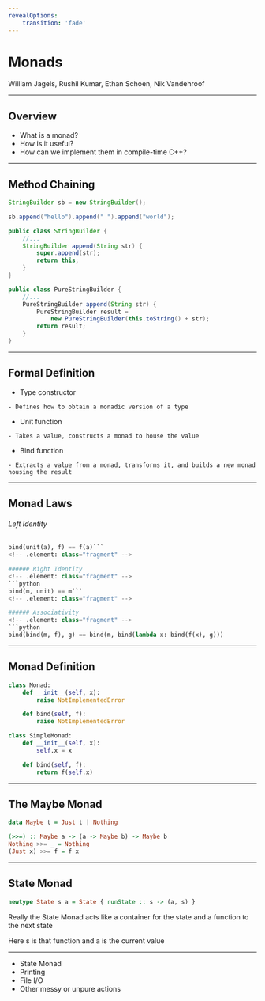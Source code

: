```yaml
---
revealOptions:
    transition: 'fade'
---
```


# Monads

William Jagels, Rushil Kumar, Ethan Schoen, Nik Vandehroof

---

## Overview

- What is a monad?
- How is it useful?
- How can we implement them in compile-time C++?

---

## Method Chaining

```java
StringBuilder sb = new StringBuilder();

sb.append("hello").append(" ").append("world");
```
<!-- .element: class="fragment" -->

```java
public class StringBuilder {
    //...
    StringBuilder append(String str) {
        super.append(str);
        return this;
    }
}
```
<!-- .element: class="fragment" -->

```java
public class PureStringBuilder {
    //...
    PureStringBuilder append(String str) {
        PureStringBuilder result =
            new PureStringBuilder(this.toString() + str);
        return result;
    }
}
```
<!-- .element: class="fragment" -->

---

## Formal Definition
- Type constructor
<!-- .element: class="fragment" -->
    - Defines how to obtain a monadic version of a type
<!-- .element: class="fragment" -->

- Unit function
<!-- .element: class="fragment" -->
    - Takes a value, constructs a monad to house the value
<!-- .element: class="fragment" -->

- Bind function
<!-- .element: class="fragment" -->
    - Extracts a value from a monad, transforms it, and builds a new monad housing the result
<!-- .element: class="fragment" -->

---

## Monad Laws
###### Left Identity
<!-- .element: class="fragment" -->
```python
bind(unit(a), f) == f(a)```
<!-- .element: class="fragment" -->

###### Right Identity
<!-- .element: class="fragment" -->
```python
bind(m, unit) == m```
<!-- .element: class="fragment" -->

###### Associativity
<!-- .element: class="fragment" -->
```python
bind(bind(m, f), g) == bind(m, bind(lambda x: bind(f(x), g)))
```
<!-- .element: class="fragment" -->

---

## Monad Definition
```python
class Monad:
    def __init__(self, x):
        raise NotImplementedError

    def bind(self, f):
        raise NotImplementedError
```
<!-- .element: class="fragment" -->

```python
class SimpleMonad:
    def __init__(self, x):
        self.x = x

    def bind(self, f):
        return f(self.x)
```
<!-- .element: class="fragment" -->

---

## The Maybe Monad
```haskell
data Maybe t = Just t | Nothing
```
<!-- .element: class="fragment" -->

```haskell
(>>=) :: Maybe a -> (a -> Maybe b) -> Maybe b
Nothing >>= _ = Nothing
(Just x) >>= f = f x
```
<!-- .element: class="fragment" -->

---

## State Monad
```haskell
newtype State s a = State { runState :: s -> (a, s) }
```
Really the State Monad acts like a container for the state and a function to the next state
<!-- .element: class="fragment" -->

Here s is that function and a is the current value
<!-- .element: class="fragment" -->

---

- State Monad
- Printing
- File I/O
- Other messy or unpure actions
